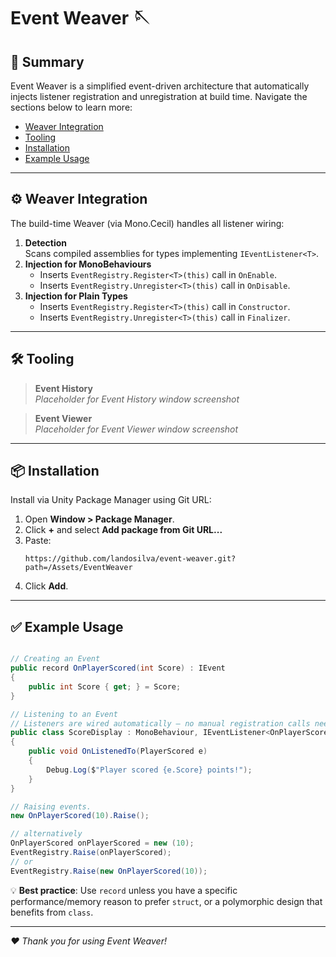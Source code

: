 # Event Weaver 🪡

## 📝 Summary

Event Weaver is a simplified event-driven architecture that automatically injects listener registration and unregistration at build time. Navigate the sections below to learn more:

- [Weaver Integration](#-weaver-integration)
- [Tooling](#-tooling)
- [Installation](#-installation)
- [Example Usage](#-example-usage)

---

## ⚙️ Weaver Integration

The build-time Weaver (via Mono.Cecil) handles all listener wiring:

1. **Detection**  
   Scans compiled assemblies for types implementing `IEventListener<T>`.
2. **Injection for MonoBehaviours**
   - Inserts `EventRegistry.Register<T>(this)` call in `OnEnable`.
   - Inserts `EventRegistry.Unregister<T>(this)` call in `OnDisable`.
3. **Injection for Plain Types**
   - Inserts `EventRegistry.Register<T>(this)` call in `Constructor`.
   - Inserts `EventRegistry.Unregister<T>(this)` call in `Finalizer`.

---

## 🛠 ️Tooling

> **Event History**  
> _Placeholder for Event History window screenshot_

> **Event Viewer**  
> _Placeholder for Event Viewer window screenshot_

---

## 📦 Installation

Install via Unity Package Manager using Git URL:

1. Open **Window > Package Manager**.
2. Click **+** and select **Add package from Git URL...**
3. Paste:
   ```
   https://github.com/landosilva/event-weaver.git?path=/Assets/EventWeaver
   ```  
4. Click **Add**.

---

## ✅️ Example Usage

```csharp

// Creating an Event
public record OnPlayerScored(int Score) : IEvent
{
    public int Score { get; } = Score;
}

// Listening to an Event
// Listeners are wired automatically — no manual registration calls needed
public class ScoreDisplay : MonoBehaviour, IEventListener<OnPlayerScored>
{
    public void OnListenedTo(PlayerScored e)
    {
        Debug.Log($"Player scored {e.Score} points!");
    }
}

// Raising events.
new OnPlayerScored(10).Raise();

// alternatively
OnPlayerScored onPlayerScored = new (10);
EventRegistry.Raise(onPlayerScored);
// or
EventRegistry.Raise(new OnPlayerScored(10));
```
💡 **Best practice**: Use `record` unless you have a specific performance/memory reason to prefer `struct`, or a polymorphic design that benefits from `class`.

---

*❤️ Thank you for using Event Weaver!*
